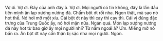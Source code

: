 Vợ ơi. Vợ ơi. Đây của anh đây à. Vợ ơi. Mọi người có tin không, đây là lần đầu tiên mình ăn lạp xưởng nướng đá. Chấm bột ớt rồi nha. Ngon thật, mà sao nó hot thế. Nó hơi mỡ một xíu. Cái bột ớt này thì cay thì cay thì. Cái vị đúng đặc trưng của Trung Quốc ấy, nó hơi mặn nữa. Ngán quá. Món lạp xưởng nướng đá này hot từ bao giờ ấy mọi người nhỉ? Từ năm ngoái à? Ưm. Miếng mỡ nó bắn ra. Ăn bột ớt này cẩn thận bị sặc nha mọi người. Ngon.